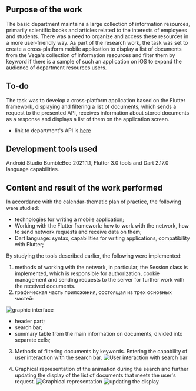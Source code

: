 ## Purpose of the work

The basic department maintains a large collection of information resources,
primarily scientific books and articles related to the interests of employees and students.
There was a need to organize and access these resources in a more user-friendly way.
As part of the research work, the task was set to create a cross-platform mobile application
to display a list of documents from the Vega's collection of information resources
and filter them by keyword if there is a sample of such an application on iOS
to expand the audience of department resources users.

## To-do

The task was to develop a cross-platform application based on the Flutter framework,
displaying and filtering a list of documents, which sends a request to the presented API,
receives information about stored documents as a response and displays a list of them on the application screen.

- link to department's API is [here](vega.fcyb.mirea.ru/intellectphp/)

## Development tools used

Android Studio BumbleBee 2021.1.1, Flutter 3.0 tools and Dart 2.17.0 language capabilities.

## Content and result of the work performed

In accordance with the calendar-thematic plan of practice, the following were studied:
- technologies for writing a mobile application;
- Working with the Flutter framework: how to work with the network, how to send network requests and receive data on them;
- Dart language: syntax, capabilities for writing applications, compatibility with Flutter;

By studying the tools described earlier, the following were implemented:
1. methods of working with the network, in particular, the Session class is implemented,
which is responsible for authorization, cookie management and sending requests to the server for further work with the received documents.
 
2.	графическая часть приложения, состоящая из трех основных частей:

![graphic interface](https://drive.google.com/file/d/1iXG6Kyf5JyteAu378xcHH6FlAvRiKOwz/view?usp=sharing "graphic interface")

- header part;
- search bar;
- summary table from the main information on documents, divided into separate cells;

3.	Methods of filtering documents by keywords. Entering the capability of user interaction with the search bar.
![User interaction with search bar](https://drive.google.com/file/d/1fo2h4s0B0_AvY8biOm610c-ea9Wy_Sfw/view?usp=sharing "User interaction with search bar")

4.	Graphical representation of the animation during the search
and further updating the display of the list of documents that meets the user's request.
![Graphical representation](https://drive.google.com/file/d/1OYCZVqdrTdE_mv_AgQ6lR-_kN8B-vnOi/view?usp=sharing "Graphical representation")
![updating the display](https://drive.google.com/file/d/1fo2h4s0B0_AvY8biOm610c-ea9Wy_Sfw/view?usp=sharing "updating the display")
